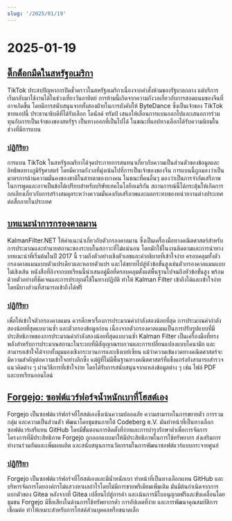 ```yaml
---
slug: '/2025/01/19'
---
```


# 2025-01-19

## [ติ๊กต็อกมืดในสหรัฐอเมริกา](https://techcrunch.com/2025/01/18/tiktok-goes-dark-in-the-u-s/)

TikTok ประสบปัญหาการปิดชั่วคราวในสหรัฐอเมริกาเนื่องจากคำสั่งห้ามของรัฐบาลกลาง แต่บริการเริ่มกลับมาใช้งานได้ในช่วงเที่ยงวันอาทิตย์ การห้ามนี้เกิดจากความกังวลเกี่ยวกับการสอดแนมของจีนที่อาจเกิดขึ้น โดยมีการสนับสนุนจากทั้งสองฝ่ายในการบังคับให้ ByteDance ซึ่งเป็นเจ้าของ TikTok ขายแอปนี้ ประธานาธิบดีที่ได้รับเลือก โดนัลด์ ทรัมป์ เสนอให้เลื่อนการแบนออกไปและเสนอการร่วมทุนกับการเป็นเจ้าของของสหรัฐฯ เป็นทางออกที่เป็นไปได้ ในขณะที่แอปทางเลือกได้รับความนิยมในช่วงที่มีการแบน

### [ปฏิกิริยา](https://news.ycombinator.com/item?id=42753396)

การแบน TikTok ในสหรัฐอเมริกาได้จุดประกายการสนทนาเกี่ยวกับความเป็นส่วนตัวของข้อมูลและอิทธิพลทางภูมิรัฐศาสตร์ โดยมีความกังวลที่มุ่งเน้นไปที่การเป็นเจ้าของของจีน การแบนนี้ถูกมองว่าเป็นมาตรการด้านความมั่นคงของชาติในสายตาของบางคน ในขณะที่คนอื่นๆ มองว่าเป็นการจำกัดเสรีภาพในการพูดและอาจเป็นข้อได้เปรียบสำหรับบริษัทเทคโนโลยีอเมริกัน สถานการณ์นี้ได้กระตุ้นให้เกิดการถกเถียงเกี่ยวกับการสร้างสมดุลระหว่างความมั่นคงกับเสรีภาพและผลกระทบของหน่วยงานต่างประเทศต่อสื่อภายในประเทศ

## [บทแนะนำการกรองคาลมาน](https://www.kalmanfilter.net/default.aspx)

KalmanFilter.NET ให้คำแนะนำเกี่ยวกับตัวกรองคาลมาน ซึ่งเป็นเครื่องมือทางคณิตศาสตร์สำหรับการประมาณและทำนายสถานะของระบบในสภาวะที่ไม่แน่นอน โดยมักใช้ในงานติดตามและการนำทาง บทแนะนำที่เริ่มต้นในปี 2017 นี้ รวมถึงตัวอย่างเชิงตัวเลขและคำอธิบายที่เข้าใจง่าย ครอบคลุมทั้งตัวกรองคาลแมนแบบตัวแปรเดียวและหลายตัวแปร และได้ขยายไปสู่หัวข้อขั้นสูงเช่นตัวกรองคาลแมนแบบไม่เชิงเส้น หนังสือที่อิงจากบทเรียนนี้นำเสนอคู่มือที่ครอบคลุมตั้งแต่พื้นฐานไปจนถึงหัวข้อขั้นสูง พร้อมด้วยตัวอย่างที่ชัดเจนและการประยุกต์ใช้ในทางปฏิบัติ ทำให้ Kalman Filter เข้าถึงได้และเข้าใจง่าย โดยมีบางส่วนที่สามารถเข้าถึงได้ฟรี

### [ปฏิกิริยา](https://news.ycombinator.com/item?id=42751690)

เพื่อให้เข้าใจตัวกรองคาลแมน ควรศึกษาเรื่องการประมาณค่ากำลังสองน้อยที่สุด การประมาณค่ากำลังสองน้อยที่สุดแบบวนซ้ำ และตัวกรองข้อมูลก่อน เนื่องจากตัวกรองคาลแมนเป็นการปรับรูปแบบที่มีประสิทธิภาพของการประมาณค่ากำลังสองน้อยที่สุดแบบวนซ้ำ Kalman Filter เป็นเครื่องมือที่ทรงพลังสำหรับการประมาณสถานะในระบบที่มีสัญญาณรบกวนและการเปลี่ยนแปลงแบบไดนามิก และสามารถเข้าใจได้จากทั้งมุมมองเชิงกระบวนการและเชิงเบย์เซียน แม้ว่าความเข้มงวดทางคณิตศาสตร์จะมีความสำคัญต่อความเข้าใจอย่างลึกซึ้ง แต่ผู้ที่ไม่มีพื้นฐานทางคณิตศาสตร์ที่แข็งแกร่งยังสามารถสำรวจแนวคิดต่าง ๆ ผ่านวิธีการที่เข้าใจง่าย โดยได้รับการสนับสนุนจากแหล่งข้อมูลต่าง ๆ เช่น ไฟล์ PDF และบทเรียนออนไลน์

## [Forgejo: ซอฟต์แวร์ฟอร์จน้ำหนักเบาที่โฮสต์เอง](https://forgejo.org/)

Forgejo เป็นซอฟต์แวร์ฟอร์จที่โฮสต์เองซึ่งเน้นความปลอดภัย ความสามารถในการขยายตัว การรวมกลุ่ม และความเป็นส่วนตัว พัฒนาโดยชุมชนภายใต้ Codeberg e.V. มันทำหน้าที่เป็นทางเลือกซอฟต์แวร์เสรีแทน GitHub โดยมีขั้นตอนการติดตั้งที่ง่ายและการบำรุงรักษาต่ำเพื่อการจัดการโครงการที่มีประสิทธิภาพ Forgejo ถูกออกแบบมาให้มีประสิทธิภาพในการใช้ทรัพยากร ส่งเสริมการทำงานร่วมกันและเพิ่มผลผลิต และสนับสนุนการนวัตกรรมในการพัฒนาซอฟต์แวร์แบบกระจายศูนย์

### [ปฏิกิริยา](https://news.ycombinator.com/item?id=42753523)

Forgejo เป็นซอฟต์แวร์ฟอร์จที่โฮสต์เองและมีน้ำหนักเบา ทำหน้าที่เป็นทางเลือกแทน GitHub และบริหารจัดการโดยองค์กรไม่แสวงหาผลกำไรโดยไม่มีการขายพรีเมียมเพิ่มเติม มันมีต้นกำเนิดจากการแยกตัวของ Gitea หลังจากที่ Gitea เปลี่ยนไปสู่การค้า และเน้นการมีใบอนุญาตฟรีและขับเคลื่อนโดยชุมชน Forgejo มีชื่อเสียงในด้านการใช้ทรัพยากรต่ำ การอัปเดตที่ง่าย และการพัฒนาคุณสมบัติการเชื่อมต่อ ทำให้เหมาะสำหรับการโฮสต์ส่วนบุคคลหรือขนาดเล็ก

<head>
  <meta property="og:title" content="ติ๊กต็อกมืดในสหรัฐอเมริกา" />
  <meta property="og:type" content="website" />
  <meta property="og:image" content="https://og.cho.sh/api/og/?title=%E0%B8%95%E0%B8%B4%E0%B9%8A%E0%B8%81%E0%B8%95%E0%B9%87%E0%B8%AD%E0%B8%81%E0%B8%A1%E0%B8%B7%E0%B8%94%E0%B9%83%E0%B8%99%E0%B8%AA%E0%B8%AB%E0%B8%A3%E0%B8%B1%E0%B8%90%E0%B8%AD%E0%B9%80%E0%B8%A1%E0%B8%A3%E0%B8%B4%E0%B8%81%E0%B8%B2&subheading=%E0%B8%A7%E0%B8%B1%E0%B8%99%E0%B8%AD%E0%B8%B2%E0%B8%97%E0%B8%B4%E0%B8%95%E0%B8%A2%E0%B9%8C%E0%B8%97%E0%B8%B5%E0%B9%88%2019%20%E0%B8%A1%E0%B8%81%E0%B8%A3%E0%B8%B2%E0%B8%84%E0%B8%A1%202568%3A%20%E0%B8%AA%E0%B8%A3%E0%B8%B8%E0%B8%9B%E0%B8%82%E0%B9%88%E0%B8%B2%E0%B8%A7%E0%B9%81%E0%B8%AE%E0%B9%87%E0%B8%81%E0%B9%80%E0%B8%81%E0%B8%AD%E0%B8%A3%E0%B9%8C" />
</head>
